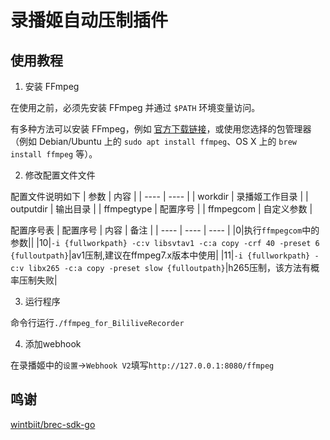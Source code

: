 # 录播姬自动压制插件
## 使用教程
1.  安装 FFmpeg

在使用之前，必须先安装 FFmpeg 并通过 `$PATH` 环境变量访问。

有多种方法可以安装 FFmpeg，例如 [官方下载链接](https://ffmpeg.org/download.html)，或使用您选择的包管理器（例如 Debian/Ubuntu 上的 `sudo apt install ffmpeg`、OS X 上的 `brew install ffmpeg` 等）。

2. 修改配置文件文件  

配置文件说明如下
|  参数   | 内容  |
|  ----  | ----  |
| workdir  | 录播姬工作目录 |
| outputdir | 输出目录 |
| ffmpegtype | 配置序号 |
| ffmpegcom | 自定义参数 |

配置序号表
|  配置序号   | 内容  | 备注 |
|  ----  | ----  | ----  |
|0|执行`ffmpegcom`中的参数||
|10|`-i {fullworkpath} -c:v libsvtav1 -c:a copy -crf 40 -preset 6 {fulloutpath}`|av1压制,建议在ffmpeg7.x版本中使用|
|11|`-i {fullworkpath} -c:v libx265 -c:a copy -preset slow {fulloutpath}`|h265压制，该方法有概率压制失败|

3. 运行程序

命令行运行`./ffmpeg_for_BililiveRecorder`

4. 添加webhook  

在录播姬中的`设置`->`Webhook V2`填写`http://127.0.0.1:8080/ffmpeg`


## 鸣谢
[wintbiit/brec-sdk-go](https://github.com/wintbiit/brec-sdk-go)